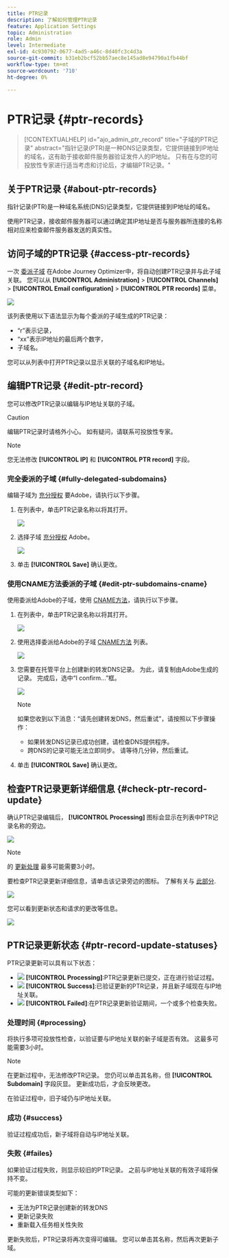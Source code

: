 ```yaml
---
title: PTR记录
description: 了解如何管理PTR记录
feature: Application Settings
topic: Administration
role: Admin
level: Intermediate
exl-id: 4c930792-0677-4ad5-a46c-8d40fc3c4d3a
source-git-commit: b31eb2bcf52bb57aec8e145ad8e94790a1fb44bf
workflow-type: tm+mt
source-wordcount: '710'
ht-degree: 0%

---
```


# PTR记录 {#ptr-records}

>[!CONTEXTUALHELP]
>id="ajo_admin_ptr_record"
>title="子域的PTR记录"
>abstract="指针记录(PTR)是一种DNS记录类型，它提供链接到IP地址的域名，这有助于接收邮件服务器验证发件人的IP地址。 只有在与您的可投放性专家进行适当考虑和讨论后，才编辑PTR记录。"

## 关于PTR记录 {#about-ptr-records}

指针记录(PTR)是一种域名系统(DNS)记录类型，它提供链接到IP地址的域名。

使用PTR记录，接收邮件服务器可以通过确定其IP地址是否与服务器所连接的名称相对应来检查邮件服务器发送的真实性。

## 访问子域的PTR记录 {#access-ptr-records}

一次 [委派子域](delegate-subdomain.md) 在Adobe Journey Optimizer中，将自动创建PTR记录并与此子域关联。 您可以从 **[!UICONTROL Administration]** > **[!UICONTROL Channels]** > **[!UICONTROL Email configuration]** > **[!UICONTROL PTR records]** 菜单。

![](assets/ptr-records.png)

该列表使用以下语法显示为每个委派的子域生成的PTR记录：

* “r”表示记录，
* “xx”表示IP地址的最后两个数字，
* 子域名。

您可以从列表中打开PTR记录以显示关联的子域名和IP地址。

## 编辑PTR记录 {#edit-ptr-record}

您可以修改PTR记录以编辑与IP地址关联的子域。

>[!CAUTION]
>
>编辑PTR记录时请格外小心。 如有疑问，请联系可投放性专家。<!--why?-->

>[!NOTE]
>
>您无法修改 **[!UICONTROL IP]** 和 **[!UICONTROL PTR record]** 字段。

### 完全委派的子域 {#fully-delegated-subdomains}

编辑子域为 [充分授权](delegate-subdomain.md#full-subdomain-delegation) 要Adobe，请执行以下步骤。

1. 在列表中，单击PTR记录名称以将其打开。

   ![](assets/ptr-record-select.png)

1. 选择子域 [充分授权](delegate-subdomain.md#full-subdomain-delegation) Adobe。

   ![](assets/ptr-record-subdomain.png)

1. 单击 **[!UICONTROL Save]** 确认更改。

### 使用CNAME方法委派的子域 {#edit-ptr-subdomains-cname}

使用委派给Adobe的子域，使用 [CNAME方法](delegate-subdomain.md#cname-subdomain-delegation)，请执行以下步骤。

1. 在列表中，单击PTR记录名称以将其打开。

   ![](assets/ptr-record-select-cname.png)

1. 使用选择委派给Adobe的子域 [CNAME方法](delegate-subdomain.md#cname-subdomain-delegation) 列表。

   ![](assets/ptr-record-subdomain-cname.png)

1. 您需要在托管平台上创建新的转发DNS记录。 为此，请复制由Adobe生成的记录。 完成后，选中“I confirm...”框。

   ![](assets/ptr-record-subdomain-confirm.png)

   >[!NOTE]
   >
   >如果您收到以下消息：“请先创建转发DNS，然后重试”，请按照以下步骤操作：
   >   * 如果转发DNS记录已成功创建，请检查DNS提供程序。
   >   * 跨DNS的记录可能无法立即同步。 请等待几分钟，然后重试。


1. 单击 **[!UICONTROL Save]** 确认更改。

## 检查PTR记录更新详细信息 {#check-ptr-record-update}

确认PTR记录编辑后， **[!UICONTROL Processing]** 图标会显示在列表中PTR记录名称的旁边。

![](assets/ptr-record-updating.png)

>[!NOTE]
>
>的 [更新处理](#processing) 最多可能需要3小时。

要检查PTR记录更新详细信息，请单击该记录旁边的图标。 了解有关与 [此部分](#ptr-record-update-statuses).

![](assets/ptr-record-recent-update.png)

您可以看到更新状态和请求的更改等信息。

![](assets/ptr-record-updates.png)

## PTR记录更新状态 {#ptr-record-update-statuses}

PTR记录更新可以具有以下状态：

* ![](assets/do-not-localize/ptr-record-processing.png) **[!UICONTROL Processing]**:PTR记录更新已提交，正在进行验证过程。
* ![](assets/do-not-localize/ptr-record-success.png) **[!UICONTROL Success]**:已验证更新的PTR记录，并且新子域现在与IP地址关联。
* ![](assets/do-not-localize/ptr-record-failed.png) **[!UICONTROL Failed]**:在PTR记录更新验证期间，一个或多个检查失败。

### 处理时间 {#processing}

将执行多项可投放性检查，以验证要与IP地址关联的新子域是否有效。 这最多可能需要3小时。

>[!NOTE]
>
>在更新过程中，无法修改PTR记录。 您仍可以单击其名称，但 **[!UICONTROL Subdomain]** 字段灰显。 更新成功后，才会反映更改。

在验证过程中，旧子域仍与IP地址关联。

### 成功 {#success}

验证过程成功后，新子域将自动与IP地址关联。

### 失败 {#failes}

如果验证过程失败，则显示较旧的PTR记录。 之前与IP地址关联的有效子域将保持不变。

可能的更新错误类型如下：
* 无法为PTR记录创建新的转发DNS
* 更新记录失败
* 重新载入任务相关性失败

更新失败后，PTR记录将再次变得可编辑。 您可以单击其名称，然后再次更新子域。
